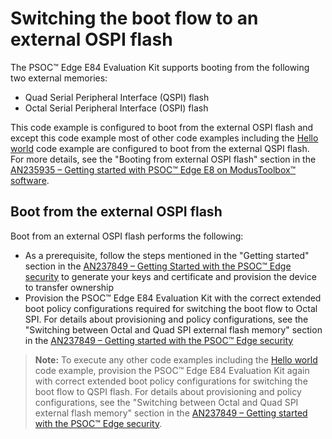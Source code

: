 # Switching the boot flow to an external OSPI flash

The PSOC&trade; Edge E84 Evaluation Kit supports booting from the following two external memories:
- Quad Serial Peripheral Interface (QSPI) flash
- Octal Serial Peripheral Interface (OSPI) flash

This code example is configured to boot from the external OSPI flash and except this code example most of other code examples including the [Hello world](https://github.com/Infineon/mtb-example-psoc-edge-hello-world) code example are configured to boot from the external QSPI flash. For more details, see the "Booting from external OSPI flash" section in the [AN235935 – Getting started with PSOC&trade; Edge E8 on ModusToolbox&trade; software](https://www.infineon.com/AN235935).


## Boot from the external OSPI flash 

Boot from an external OSPI flash performs the following:

- As a prerequisite, follow the steps mentioned in the "Getting started" section in the [AN237849 – Getting Started with the PSOC&trade; Edge security](https://www.infineon.com/AN237849) to generate your keys and certificate and provision the device to transfer ownership
- Provision the PSOC&trade; Edge E84 Evaluation Kit with the correct extended boot policy configurations required for switching the boot flow to Octal SPI. For details about provisioning and policy configurations, see the "Switching between Octal and Quad SPI external flash memory" section in the [AN237849 – Getting started with the PSOC&trade; Edge security](https://www.infineon.com/AN237849)

> **Note:** To execute any other code examples including the [Hello world](https://github.com/Infineon/mtb-example-psoc-edge-hello-world) code example, provision the PSOC&trade; Edge E84 Evaluation Kit again with correct extended boot policy configurations for switching the boot flow to QSPI flash. For details about provisioning and policy configurations, see the "Switching between Octal and Quad SPI external flash memory" section in the [AN237849 – Getting started with the PSOC&trade; Edge security](https://www.infineon.com/AN237849).